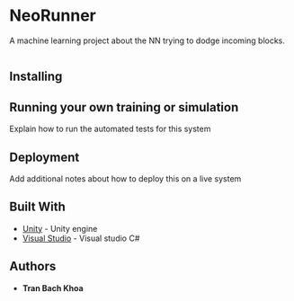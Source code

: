 # NeoRunner
A machine learning project about the NN trying to dodge incoming blocks.

![]()

## Installing



## Running your own training or simulation

Explain how to run the automated tests for this system

## Deployment

Add additional notes about how to deploy this on a live system

## Built With

* [Unity](https://unity.com/) - Unity engine
* [Visual Studio](https://visualstudio.microsoft.com/) - Visual studio C#

## Authors

* **Tran Bach Khoa**
